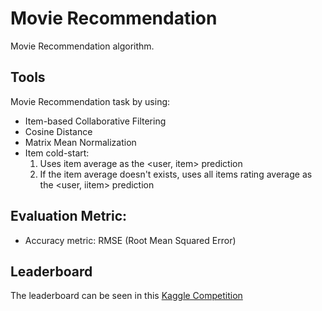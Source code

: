 # Movie Recommendation

Movie Recommendation algorithm.

## Tools

Movie Recommendation task by using:

- Item-based Collaborative Filtering
- Cosine Distance
- Matrix Mean Normalization
- Item cold-start:
  1. Uses item average as the <user, item> prediction
  2. If the item average doesn't exists, uses all items rating average as the <user, iitem> prediction
  
## Evaluation Metric:
  
- Accuracy metric: RMSE (Root Mean Squared Error)

## Leaderboard

The leaderboard can be seen in this [Kaggle Competition](https://www.kaggle.com/c/recsys-20191-cfmr/leaderboard)
